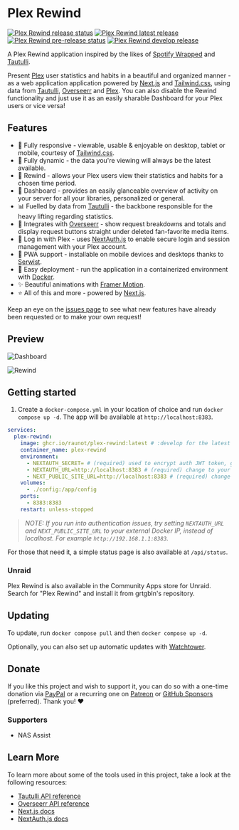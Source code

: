 # Plex Rewind

[![Plex Rewind release status](https://img.shields.io/github/actions/workflow/status/RaunoT/plex-rewind/release.yml?label=Release)](https://github.com/RaunoT/plex-rewind/actions/workflows/release.yml)
[<img src="https://img.shields.io/github/v/release/raunot/plex-rewind?label=latest" alt="Plex Rewind latest release">](https://github.com/RaunoT/plex-rewind/releases)
[![Plex Rewind pre-release status](https://img.shields.io/github/actions/workflow/status/RaunoT/plex-rewind/pre-release.yml?include_prereleases=true&label=Pre-release)](https://github.com/RaunoT/plex-rewind/actions/workflows/pre-release.yml)
[<img src="https://img.shields.io/github/v/release/RaunoT/plex-rewind?include_prereleases&label=develop" alt="Plex Rewind develop release">](https://github.com/RaunoT/plex-rewind/releases)

A Plex Rewind application inspired by the likes of [Spotify Wrapped](https://www.spotify.com/us/wrapped) and [Tautulli](https://tautulli.com).

Present [Plex](https://plex.tv) user statistics and habits in a beautiful and organized manner - as a web application application powered by [Next.js](https://nextjs.org) and [Tailwind.css](https://tailwindcss.com), using data from [Tautulli](https://tautulli.com), [Overseerr](https://overseerr.dev) and [Plex](https://plex.tv). You can also disable the Rewind functionality and just use it as an easily sharable Dashboard for your Plex users or vice versa!

## Features

- 📱 Fully responsive - viewable, usable & enjoyable on desktop, tablet or mobile, courtesy of [Tailwind.css](https://tailwindcss.com).
- 🔄 Fully dynamic - the data you're viewing will always be the latest available.
- 📆 Rewind - allows your Plex users view their statistics and habits for a chosen time period.
- 👀 Dashboard - provides an easily glanceable overview of activity on your server for all your libraries, personalized or general.
- 📊 Fuelled by data from [Tautulli](https://tautulli.com) - the backbone responsible for the heavy lifting regarding statistics.
- 🔗 Integrates with [Overseerr](https://overseerr.dev) - show request breakdowns and totals and display request buttons straight under deleted fan-favorite media items.
- 🔐 Log in with Plex - uses [NextAuth.js](https://next-auth.js.org) to enable secure login and session management with your Plex account.
- 🚀 PWA support - installable on mobile devices and desktops thanks to [Serwist](https://github.com/serwist/serwist).
- 🐳 Easy deployment - run the application in a containerized environment with [Docker](https://www.docker.com).
- ✨ Beautiful animations with [Framer Motion](https://www.framer.com/motion).
- ⭐ All of this and more - powered by [Next.js](https://nextjs.org).

Keep an eye on the [issues page](https://github.com/RaunoT/plex-rewind/issues) to see what new features have already been requested or to make your own request!

## Preview

![Dashboard](https://i.imgur.com/6UKEp7v.png 'Dashboard')

![Rewind](https://i.imgur.com/w536oB5.png 'Rewind')

## Getting started

1. Create a `docker-compose.yml` in your location of choice and run `docker compose up -d`. The app will be available at `http://localhost:8383`.

```yml
services:
  plex-rewind:
    image: ghcr.io/raunot/plex-rewind:latest # :develop for the latest development version
    container_name: plex-rewind
    environment:
      - NEXTAUTH_SECRET= # (required) used to encrypt auth JWT token, generate one with `openssl rand -base64 32`
      - NEXTAUTH_URL=http://localhost:8383 # (required) change to your domain if you are exposing the app to the internet
      - NEXT_PUBLIC_SITE_URL=http://localhost:8383 # (required) change to your domain if you are exposing the app to the internet
    volumes:
      - ./config:/app/config
    ports:
      - 8383:8383
    restart: unless-stopped
```

> _NOTE: If you run into authentication issues, try setting `NEXTAUTH_URL` and `NEXT_PUBLIC_SITE_URL` to your external Docker IP, instead of localhost. For example `http://192.168.1.1:8383`._

For those that need it, a simple status page is also available at `/api/status`.

### Unraid

Plex Rewind is also available in the Community Apps store for Unraid. Search for "Plex Rewind" and install it from grtgbln's repository.

## Updating

To update, run `docker compose pull` and then `docker compose up -d`.

Optionally, you can also set up automatic updates with [Watchtower](https://containrrr.dev/watchtower).

## Donate

If you like this project and wish to support it, you can do so with a one-time donation via [PayPal](https://paypal.me/raunot) or a recurring one on [Patreon](https://www.patreon.com/PlexRewind) or [GitHub Sponsors](https://github.com/sponsors/RaunoT) (preferred). Thank you! ❤️

### Supporters

- NAS Assist

## Learn More

To learn more about some of the tools used in this project, take a look at the following resources:

- [Tautulli API reference](https://docs.tautulli.com/extending-tautulli/api-reference)
- [Overseerr API reference](https://api-docs.overseerr.dev)
- [Next.js docs](https://nextjs.org/docs)
- [NextAuth.js docs](https://next-auth.js.org/getting-started/introduction)

